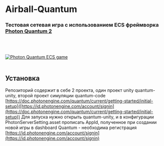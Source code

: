 # Airball-Quantum

### Тестовая сетевая игра с использованием ECS фреймворка [Photon Quantum 2](https://www.photonengine.com/quantum)
<br/>
<br/>

[![Photon Quantum ECS game](https://img.youtube.com/vi/RdnWkFfr25o/0.jpg)](https://www.youtube.com/watch?v=RdnWkFfr25o)
<br/>
<br/>
## Установка
Репозиторий содержит в себе 2 проекта, один проект unity quantum-unity, второй проект симуляции quantum-code [https://doc.photonengine.com/quantum/current/getting-started/initial-setup]([https://id.photonengine.com/account/signin](https://doc.photonengine.com/quantum/current/getting-started/initial-setup))
Для запуска нужно открыть quantum-unity, и в конфигурации PhotonServerSetting.asset прописать AppId, полученное при создании новой игры в dashboard Quantum - необходима регистрация [https://id.photonengine.com/account/signin](https://id.photonengine.com/account/signin)

